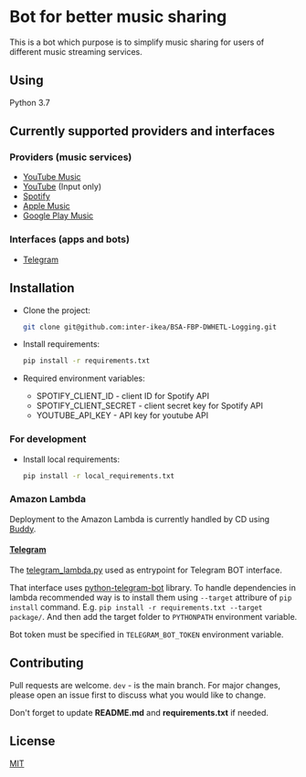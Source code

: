 # Bot for better music sharing
This is a bot which purpose is to simplify music sharing for users of different music streaming services.

## Using
Python 3.7

## Currently supported providers and interfaces
### Providers (music services)
-   [YouTube Music](https://music.youtube.com/)
-   [YouTube](https://www.youtube.com/) (Input only)
-   [Spotify](https://www.spotify.com/)
-   [Apple Music](https://www.apple.com/ru/apple-music/)
-   [Google Play Music](https://play.google.com/music)

### Interfaces (apps and bots)
-   [Telegram](https://telegram.org/)

## Installation
-   Clone the project:
    ```bash
    git clone git@github.com:inter-ikea/BSA-FBP-DWHETL-Logging.git
    ```

-   Install requirements:
    ```bash
    pip install -r requirements.txt
    ```

-   Required environment variables:
	-   SPOTIFY_CLIENT_ID - client ID for Spotify API
	-   SPOTIFY_CLIENT_SECRET - client secret key for Spotify API
	-   YOUTUBE_API_KEY - API key for youtube API

### For development
-   Install local requirements:
    ```bash
    pip install -r local_requirements.txt
    ```

### Amazon Lambda
Deployment to the Amazon Lambda is currently handled by CD using [Buddy](https://app.buddy.works/).

#### [Telegram](https://telegram.org/)
The [telegram_lambda.py](telegram_lambda.py) used as entrypoint for Telegram BOT interface. 

That interface uses [python-telegram-bot](https://github.com/python-telegram-bot/python-telegram-bot) library. To handle dependencies in lambda recommended way is to install them using `--target` attribure of `pip install` command. E.g. `pip install -r requirements.txt --target package/`. And then add the target folder to `PYTHONPATH` environment variable.

Bot token must be specified in `TELEGRAM_BOT_TOKEN` environment variable.

## Contributing
Pull requests are welcome. `dev` - is the main branch. For major changes, please open an issue first to discuss what you would like to change.

Don't forget to update **README.md** and **requirements.txt** if needed.

## License
[MIT](https://choosealicense.com/licenses/mit/)
